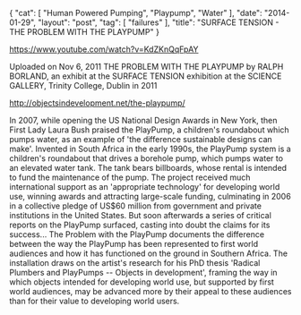 {
   "cat": [
      "Human Powered Pumping",
      "Playpump",
      "Water"
   ],
   "date": "2014-01-29",
   "layout": "post",
   "tag": [
      "failures"
   ],
   "title": "SURFACE TENSION - THE PROBLEM WITH THE PLAYPUMP"
}

https://www.youtube.com/watch?v=KdZKnQqFpAY 

Uploaded on Nov 6, 2011
THE PROBLEM WITH THE PLAYPUMP by RALPH BORLAND, an exhibit at the SURFACE TENSION exhibition at the SCIENCE GALLERY, Trinity College, Dublin in 2011

http://objectsindevelopment.net/the-playpump/

In 2007, while opening the US National Design Awards in New York, then First Lady Laura Bush praised the PlayPump, a children's roundabout which pumps water, as an example of 'the difference sustainable designs can make'. Invented in South Africa in the early 1990s, the PlayPump system is a children's roundabout that drives a borehole pump, which pumps water to an elevated water tank. The tank bears billboards, whose rental is intended to fund the maintenance of the pump. The project received much international support as an 'appropriate technology' for developing world use, winning awards and attracting large-scale funding, culminating in 2006 in a collective pledge of US$60 million from government and private institutions in the United States. But soon afterwards a series of critical reports on the PlayPump surfaced, casting into doubt the claims for its success... The Problem with the PlayPump documents the difference between the way the PlayPump has been represented to first world audiences and how it has functioned on the ground in Southern Africa. The installation draws on the artist's research for his PhD thesis 'Radical Plumbers and PlayPumps -- Objects in development', framing the way in which objects intended for developing world use, but supported by first world audiences, may be advanced more by their appeal to these audiences than for their value to developing world users.